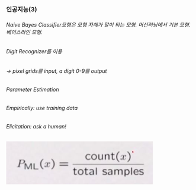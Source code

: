 ### 인공지능(3)

###### Naive Bayes Classifier모형은 모형 자체가 말이 되는 모형. 머신러닝에서 기본 모형. 베이스라인 모형.
###### Digit Recognizer를 이용
###### -> pixel grids를 input, a digit 0-9를 output
###### Parameter Estimation
###### Empirically: use training data
###### Elicitation: ask a human!

![ex_screenshot](./image/ParameterEstimation.JPG)